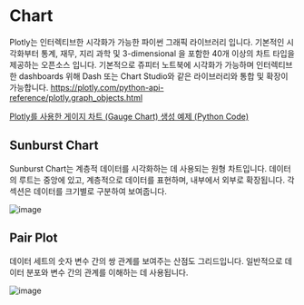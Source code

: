 # Chart 

Plotly는 인터렉티브한 시각화가 가능한 파이썬 그래픽 라이브러리 입니다. 기본적인 시각화부터 통계, 재무, 지리 과학 및 3-dimensional 을 포함한 40개 이상의 차트 타입을 제공하는 오픈소스 입니다. 기본적으로 쥬피터 노트북에 시각화가 가능하며 인터렉티브한 dashboards 위해 Dash 또는 Chart Studio와 같은 라이브러리와 통합 및 확장이 가능합니다.
https://plotly.com/python-api-reference/plotly.graph_objects.html

[Plotly를 사용한 게이지 차트 (Gauge Chart) 생성 예제 (Python Code)](..//main/Basic/Charts_Gauge_Plotly_graph_objects_001.py)


## Sunburst Chart
  Sunburst Chart는 계층적 데이터를 시각화하는 데 사용되는 원형 차트입니다. 
  데이터의 루트는 중앙에 있고, 계층적으로 데이터를 표현하며, 내부에서 외부로 확장됩니다. 
  각 섹션은 데이터를 크기별로 구분하여 보여줍니다.
  
  ![image](https://github.com/user-attachments/assets/e077dba0-5599-4fb1-a718-796c264e8798)


## Pair Plot
  데이터 세트의 숫자 변수 간의 쌍 관계를 보여주는 산점도 그리드입니다. 
  일반적으로 데이터 분포와 변수 간의 관계를 이해하는 데 사용됩니다.
  
![image](https://github.com/user-attachments/assets/427224bf-dbbb-45b1-bc8f-ccc51675268d)



